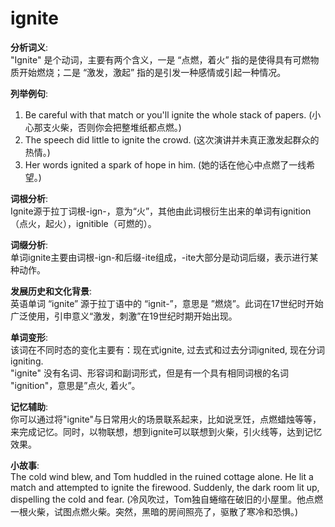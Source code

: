 # ignite

**分析词义**:  
"Ignite" 是个动词，主要有两个含义，一是 “点燃，着火” 指的是使得具有可燃物质开始燃烧；二是 “激发，激起” 指的是引发一种感情或引起一种情况。

  

**列举例句**:

  

1.  Be careful with that match or you'll ignite the whole stack of papers. (小心那支火柴，否则你会把整堆纸都点燃。)
2.  The speech did little to ignite the crowd. (这次演讲并未真正激发起群众的热情。)
3.  Her words ignited a spark of hope in him. (她的话在他心中点燃了一线希望。)

  

**词根分析**:  
Ignite源于拉丁词根-ign-，意为“火”，其他由此词根衍生出来的单词有ignition（点火，起火），ignitible（可燃的）。

  

**词缀分析**:  
单词ignite主要由词根-ign-和后缀-ite组成，-ite大部分是动词后缀，表示进行某种动作。

  

**发展历史和文化背景**:  
英语单词 “ignite” 源于拉丁语中的 “ignit-”，意思是 ”燃烧”。此词在17世纪时开始广泛使用，引申意义“激发，刺激”在19世纪时期开始出现。

  

**单词变形**:  
该词在不同时态的变化主要有：现在式ignite, 过去式和过去分词ignited, 现在分词igniting.  
"ignite" 没有名词、形容词和副词形式，但是有一个具有相同词根的名词 "ignition"，意思是”点火, 着火”。

  

**记忆辅助**:  
你可以通过将"ignite"与日常用火的场景联系起来，比如说烹饪，点燃蜡烛等等，来完成记忆。同时，以物联想，想到ignite可以联想到火柴，引火线等，达到记忆效果。

  

**小故事**:  
The cold wind blew, and Tom huddled in the ruined cottage alone. He lit a match and attempted to ignite the firewood. Suddenly, the dark room lit up, dispelling the cold and fear. (冷风吹过，Tom独自蜷缩在破旧的小屋里。他点燃一根火柴，试图点燃火柴。突然，黑暗的房间照亮了，驱散了寒冷和恐惧。)
